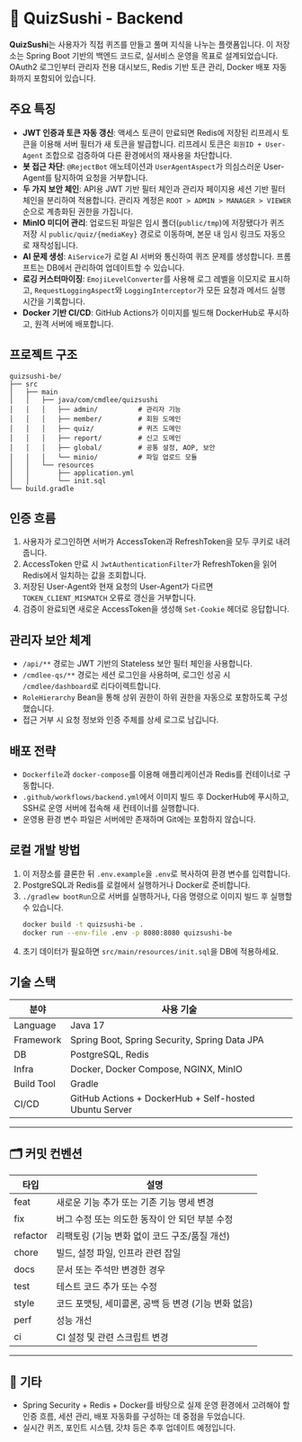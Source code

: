 # 🍣 QuizSushi - Backend

**QuizSushi**는 사용자가 직접 퀴즈를 만들고 풀며 지식을 나누는 플랫폼입니다. 이 저장소는 Spring Boot 기반의 백엔드 코드로, 실서비스 운영을 목표로 설계되었습니다. 
OAuth2 로그인부터 관리자 전용 대시보드, Redis 기반 토큰 관리, Docker 배포 자동화까지 포함되어 있습니다.

## 주요 특징

- **JWT 인증과 토큰 자동 갱신**: 액세스 토큰이 만료되면 Redis에 저장된 리프레시 토큰을 이용해 서버 필터가 새 토큰을 발급합니다. 리프레시 토큰은 `회원ID + User-Agent` 조합으로 검증하여 다른 환경에서의 재사용을 차단합니다.
- **봇 접근 차단**: `@RejectBot` 애노테이션과 `UserAgentAspect`가 의심스러운 User-Agent를 탐지하여 요청을 거부합니다.
- **두 가지 보안 체인**: API용 JWT 기반 필터 체인과 관리자 페이지용 세션 기반 필터 체인을 분리하여 적용합니다. 관리자 계정은 `ROOT > ADMIN > MANAGER > VIEWER` 순으로 계층화된 권한을 가집니다.
- **MinIO 미디어 관리**: 업로드된 파일은 임시 폴더(`public/tmp`)에 저장됐다가 퀴즈 저장 시 `public/quiz/{mediaKey}` 경로로 이동하며, 본문 내 임시 링크도 자동으로 재작성됩니다.
- **AI 문제 생성**: `AiService`가 로컬 AI 서버와 통신하여 퀴즈 문제를 생성합니다. 프롬프트는 DB에서 관리하여 업데이트할 수 있습니다.
- **로깅 커스터마이징**: `EmojiLevelConverter`를 사용해 로그 레벨을 이모지로 표시하고, `RequestLoggingAspect`와 `LoggingInterceptor`가 모든 요청과 메서드 실행 시간을 기록합니다.
- **Docker 기반 CI/CD**: GitHub Actions가 이미지를 빌드해 DockerHub로 푸시하고, 원격 서버에 배포합니다.

## 프로젝트 구조

```
quizsushi-be/
├── src
│   ├── main
│   │   ├── java/com/cmdlee/quizsushi
│   │   │   ├── admin/          # 관리자 기능
│   │   │   ├── member/         # 회원 도메인
│   │   │   ├── quiz/           # 퀴즈 도메인
│   │   │   ├── report/         # 신고 도메인
│   │   │   ├── global/         # 공통 설정, AOP, 보안
│   │   │   └── minio/          # 파일 업로드 모듈
│   │   └── resources
│   │       ├── application.yml
│   │       └── init.sql
└── build.gradle
```

## 인증 흐름

1. 사용자가 로그인하면 서버가 AccessToken과 RefreshToken을 모두 쿠키로 내려줍니다.
2. AccessToken 만료 시 `JwtAuthenticationFilter`가 RefreshToken을 읽어 Redis에서 일치하는 값을 조회합니다.
3. 저장된 User-Agent와 현재 요청의 User-Agent가 다르면 `TOKEN_CLIENT_MISMATCH` 오류로 갱신을 거부합니다.
4. 검증이 완료되면 새로운 AccessToken을 생성해 `Set-Cookie` 헤더로 응답합니다.

## 관리자 보안 체계

- `/api/**` 경로는 JWT 기반의 Stateless 보안 필터 체인을 사용합니다.
- `/cmdlee-qs/**` 경로는 세션 로그인을 사용하며, 로그인 성공 시 `/cmdlee/dashboard`로 리다이렉트합니다.
- `RoleHierarchy` Bean을 통해 상위 권한이 하위 권한을 자동으로 포함하도록 구성했습니다.
- 접근 거부 시 요청 정보와 인증 주체를 상세 로그로 남깁니다.

## 배포 전략

- `Dockerfile`과 `docker-compose`를 이용해 애플리케이션과 Redis를 컨테이너로 구동합니다.
- `.github/workflows/backend.yml`에서 이미지 빌드 후 DockerHub에 푸시하고, SSH로 운영 서버에 접속해 새 컨테이너를 실행합니다.
- 운영용 환경 변수 파일은 서버에만 존재하며 Git에는 포함하지 않습니다.

## 로컬 개발 방법

1. 이 저장소를 클론한 뒤 `.env.example`을 `.env`로 복사하여 환경 변수를 입력합니다.
2. PostgreSQL과 Redis를 로컬에서 실행하거나 Docker로 준비합니다.
3. `./gradlew bootRun`으로 서버를 실행하거나, 다음 명령으로 이미지 빌드 후 실행할 수 있습니다.
   ```bash
   docker build -t quizsushi-be .
   docker run --env-file .env -p 8080:8080 quizsushi-be
   ```
4. 초기 데이터가 필요하면 `src/main/resources/init.sql`을 DB에 적용하세요.

## 기술 스택

| 분야       | 사용 기술                                                    |
|------------|---------------------------------------------------------------|
| Language   | Java 17                                                      |
| Framework  | Spring Boot, Spring Security, Spring Data JPA               |
| DB         | PostgreSQL, Redis                                           |
| Infra      | Docker, Docker Compose, NGINX, MinIO                         |
| Build Tool | Gradle                                                       |
| CI/CD      | GitHub Actions + DockerHub + Self-hosted Ubuntu Server       |
---

## 🗂 커밋 컨벤션

| 타입 | 설명 |
|------|------|
| feat | 새로운 기능 추가 또는 기존 기능 명세 변경 |
| fix | 버그 수정 또는 의도한 동작이 안 되던 부분 수정 |
| refactor | 리팩토링 (기능 변화 없이 코드 구조/품질 개선) |
| chore | 빌드, 설정 파일, 인프라 관련 잡일 |
| docs | 문서 또는 주석만 변경한 경우 |
| test | 테스트 코드 추가 또는 수정 |
| style | 코드 포맷팅, 세미콜론, 공백 등 변경 (기능 변화 없음) |
| perf | 성능 개선 |
| ci | CI 설정 및 관련 스크립트 변경 |

---

## 💬 기타

- Spring Security + Redis + Docker를 바탕으로 실제 운영 환경에서 고려해야 할 인증 흐름, 세션 관리, 배포 자동화를 구성하는 데 중점을 두었습니다.
- 실시간 퀴즈, 포인트 시스템, 갓챠 등은 추후 업데이트 예정입니다.
